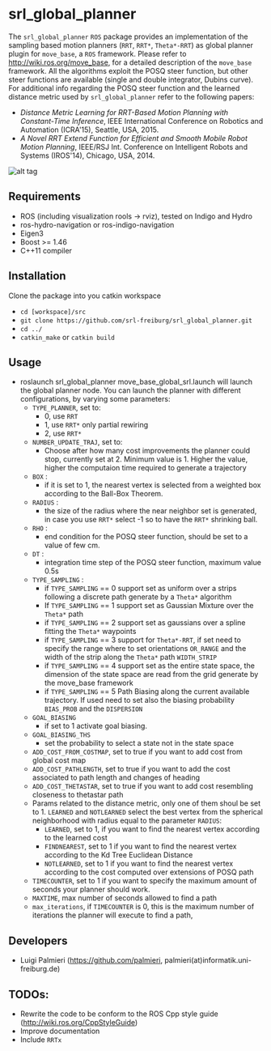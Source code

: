 # srl_global_planner
The `srl_global_planner` `ROS` package provides an implementation of the sampling based motion planners (`RRT`, `RRT*`, `Theta*-RRT`) as global planner plugin for `move_base`, a `ROS` framework. Please refer to http://wiki.ros.org/move_base, for a detailed description of the `move_base` framework.
All the algorithms exploit the POSQ steer function, but other steer functions are available (single and double integrator, Dubins curve). 
For additional info regarding the POSQ steer function and the learned distance metric used by `srl_global_planner` refer to the following papers:
* *Distance Metric Learning for RRT-Based Motion Planning with Constant-Time Inference*, IEEE International Conference on Robotics and Automation (ICRA'15), Seattle, USA, 2015.
* *A Novel RRT Extend Function for Efficient and Smooth Mobile Robot Motion Planning*, IEEE/RSJ Int. Conference on Intelligent Robots and Systems (IROS'14), Chicago, USA, 2014.


![alt tag](http://www2.informatik.uni-freiburg.de/~palmieri/pages/images/FSR15.png)


## Requirements
* ROS (including visualization rools -> rviz), tested on Indigo and Hydro
* ros-hydro-navigation or ros-indigo-navigation
* Eigen3
* Boost >= 1.46
* C++11 compiler

## Installation

Clone the package into you catkin workspace
- `cd [workspace]/src`
- `git clone https://github.com/srl-freiburg/srl_global_planner.git`
- `cd ../`
- `catkin_make` or `catkin build`



## Usage
- roslaunch srl_global_planner move_base_global_srl.launch will launch the global planner node. You can launch the planner with different configurations, by varying some parameters:
  - `TYPE_PLANNER`, set to:
    - 0, use `RRT`
    - 1, use `RRT*` only partial rewiring
    - 2, use `RRT*`
  - `NUMBER_UPDATE_TRAJ`, set to:
    - Choose after how many cost improvements the planner could stop, currently set at 2. Minimum value is 1. Higher the value, higher the computaion time required to generate a trajectory
  - `BOX` :
    - if it is set to 1, the nearest vertex is selected from a weighted box according to the Ball-Box Theorem.
  - `RADIUS` :
    - the size of the radius where the near neighbor set is generated, in case you use `RRT*` select -1 so to have the `RRT*` shrinking ball.
  - `RHO` :
    - end condition for the POSQ steer function, should be set to a value of few cm.
  - `DT` :
    - integration time step of the POSQ steer function, maximum value 0.5s
  - `TYPE_SAMPLING` :
    - if `TYPE_SAMPLING` == 0 support set as uniform over a strips following a discrete path generate by a `Theta*` algorithm
    - If `TYPE_SAMPLING` == 1 support set as Gaussian Mixture over the `Theta*` path
    - if `TYPE_SAMPLING` == 2 support set as gaussians over a spline fitting the `Theta*` waypoints
    - if `TYPE_SAMPLING` == 3 support for `Theta*-RRT`, if set need to specify the range where to set orientations `OR_RANGE` and the width of the strip along the `Theta*` path `WIDTH_STRIP`
    - if `TYPE_SAMPLING` == 4 support set as the entire state space, the dimension of the state space are read from the grid generate by the move_base framework
    - if `TYPE_SAMPLING` == 5 Path Biasing along the current available trajectory. If used need to set also the biasing probability `BIAS_PROB` and the `DISPERSION`
  - `GOAL_BIASING`
    - if set to 1 activate goal biasing.
  - `GOAL_BIASING_THS`
    - set the probability to select a state not in the state space
  - `ADD_COST_FROM_COSTMAP`, set to true if you want to add cost from global cost map
  - `ADD_COST_PATHLENGTH`, set to true if you want to add the cost associated to path length and changes of heading
  - `ADD_COST_THETASTAR`, set to true if you want to add cost resembling closeness to thetastar path
  - Params related to the distance metric, only one of them shoul be set to 1. `LEARNED` and `NOTLEARNED` select the best vertex from the spherical neighborhood with radius equal to the parameter `RADIUS`:
    - `LEARNED`, set to 1, if you want to find the nearest vertex according to the learned cost
    - `FINDNEAREST`, set to 1 if you want to find the nearest vertex according to the Kd Tree Euclidean Distance
    - `NOTLEARNED`, set to 1 if you want to find the nearest vertex according to the cost computed over extensions of POSQ path
  - `TIMECOUNTER`, set to 1 if you want to specify the maximum amount of seconds your planner should work.
  - `MAXTIME`, max number of seconds allowed to find a path
  - `max_iterations`, if `TIMECOUNTER` is 0, this is the maximum number of iterations the planner will execute to find a path,

## Developers
* Luigi Palmieri (https://github.com/palmieri, palmieri(at)informatik.uni-freiburg.de)

## TODOs:
* Rewrite the code to be conform to the ROS Cpp style guide (http://wiki.ros.org/CppStyleGuide)
* Improve documentation
* Include `RRTx`
